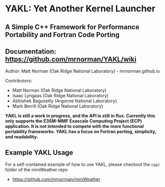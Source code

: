 # YAKL: Yet Another Kernel Launcher
## A Simple C++ Framework for Performance Portability and Fortran Code Porting

## Documentation: https://github.com/mrnorman/YAKL/wiki

Author: Matt Norman (Oak Ridge National Laboratory) - mrnorman.github.io

Contributors:
* Matt Norman (Oak Ridge National Laboratory)
* Isaac Lyngaas (Oak Ridge National Laboratory)
* Abhishek Bagusetty (Argonne National Laboratory)
* Mark Berrill (Oak Ridge National Laboratory)

**YAKL is still a work in progress, and the API is still in flux. Currently this only supports the E3SM-MMF Exascale Computing Project (ECP) application. It is not intended to compete with the more functional portability frameworks. YAKL has a focus on Fortran porting, simplicity, and readability.**

## Example YAKL Usage
For a self-contained example of how to use YAKL, please checkout the `cpp/` folder of the miniWeather repo
* https://github.com/mrnorman/miniWeather

